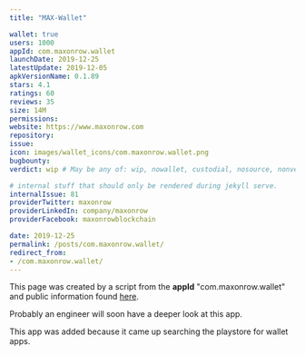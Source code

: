 ```yaml
---
title: "MAX-Wallet"

wallet: true
users: 1000
appId: com.maxonrow.wallet
launchDate: 2019-12-25
latestUpdate: 2019-12-05
apkVersionName: 0.1.89
stars: 4.1
ratings: 60
reviews: 35
size: 14M
permissions:
website: https://www.maxonrow.com
repository:
issue:
icon: images/wallet_icons/com.maxonrow.wallet.png
bugbounty:
verdict: wip # May be any of: wip, nowallet, custodial, nosource, nonverifiable, verifiable, bounty, cert1, cert2, cert3

# internal stuff that should only be rendered during jekyll serve.
internalIssue: 81
providerTwitter: maxonrow
providerLinkedIn: company/maxonrow
providerFacebook: maxonrowblockchain

date: 2019-12-25
permalink: /posts/com.maxonrow.wallet/
redirect_from:
- /com.maxonrow.wallet/
---
```


This page was created by a script from the **appId** "com.maxonrow.wallet" and public
information found
[here](https://play.google.com/store/apps/details?id=com.maxonrow.wallet).

Probably an engineer will soon have a deeper look at this app.

This app was added because it came up searching the playstore for wallet apps.
